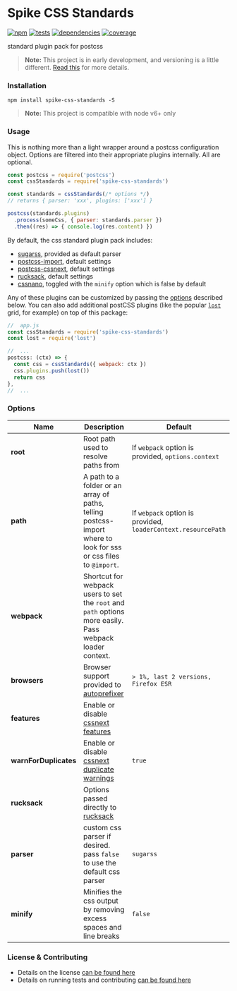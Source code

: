 # Spike CSS Standards

[![npm](https://img.shields.io/npm/v/spike-css-standards.svg?style=flat-square)](https://npmjs.com/package/spike-css-standards)
[![tests](https://img.shields.io/travis/static-dev/spike-css-standards.svg?style=flat-square)](https://travis-ci.org/static-dev/spike-css-standards?branch=master)
[![dependencies](https://img.shields.io/david/static-dev/spike-css-standards.svg?style=flat-square)](https://david-dm.org/static-dev/spike-css-standards)
[![coverage](https://img.shields.io/coveralls/static-dev/spike-css-standards.svg?style=flat-square)](https://coveralls.io/r/static-dev/spike-css-standards?branch=master)

standard plugin pack for postcss

> **Note:** This project is in early development, and versioning is a little different. [Read this](http://markup.im/#q4_cRZ1Q) for more details.


### Installation

`npm install spike-css-standards -S`

> **Note:** This project is compatible with node v6+ only

### Usage

This is nothing more than a light wrapper around a postcss configuration object. Options are filtered into their appropriate plugins internally. All are optional.

```js
const postcss = require('postcss')
const cssStandards = require('spike-css-standards')

const standards = cssStandards(/* options */)
// returns { parser: 'xxx', plugins: ['xxx'] }

postcss(standards.plugins)
  .process(someCss, { parser: standards.parser })
  .then((res) => { console.log(res.content) })

```

By default, the css standard plugin pack includes:

- [sugarss](https://github.com/postcss/sugarss), provided as default parser
- [postcss-import](https://github.com/postcss/postcss-import), default settings
- [postcss-cssnext](http://cssnext.io/), default settings
- [rucksack](https://simplaio.github.io/rucksack/), default settings
- [cssnano](http://cssnano.co/), toggled with the `minify` option which is false by default

Any of these plugins can be customized by passing the [options](#options) described below. You can also add additional postCSS plugins (like the popular [`lost`](https://github.com/peterramsing/lost) grid, for example) on top of this package:

```js
//  app.js
const cssStandards = require('spike-css-standards')
const lost = require('lost')

//  ...
postcss: (ctx) => {
  const css = cssStandards({ webpack: ctx })
  css.plugins.push(lost())
  return css
},
//  ...
```

### Options

| Name | Description | Default |
| ---- | ----------- | ------- |
| **root** | Root path used to resolve paths from | If `webpack` option is provided, `options.context` |
| **path** | A path to a folder or an array of paths, telling postcss-import where to look for sss or css files to `@import`. | If `webpack` option is provided, `loaderContext.resourcePath` |
| **webpack** | Shortcut for webpack users to set the `root` and `path` options more easily. Pass webpack loader context. | |
| **browsers** | Browser support provided to [autoprefixer](http://cssnext.io/usage/#browsers) | `> 1%, last 2 versions, Firefox ESR` |
| **features** | Enable or disable [cssnext features](http://cssnext.io/usage/#features) | |
| **warnForDuplicates** | Enable or disable [cssnext duplicate warnings](http://cssnext.io/usage/#warnforduplicates) | `true` |
| **rucksack** | Options passed directly to [rucksack](http://simplaio.github.io/rucksack/docs/#options) | |
| **parser** | custom css parser if desired. pass `false` to use the default css parser | `sugarss` |
| **minify** | Minifies the css output by removing excess spaces and line breaks | `false` |

### License & Contributing

- Details on the license [can be found here](LICENSE.md)
- Details on running tests and contributing [can be found here](contributing.md)
